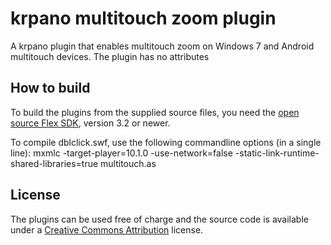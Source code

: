 krpano multitouch zoom plugin
=============================

A krpano plugin that enables multitouch zoom on Windows 7 and Android multitouch devices.
The plugin has no attributes 
  

How to build
------------

To build the plugins from the supplied source files, you need the 
[open source Flex SDK](http://opensource.adobe.com/wiki/display/flexsdk/Flex+SDK), version 3.2 or newer.

To compile dblclick.swf, use the following commandline options
(in a single line):
	mxmlc -target-player=10.1.0 -use-network=false -static-link-runtime-shared-libraries=true multitouch.as

	
License
-------

The plugins can be used free of charge and the source code is 
available under a [Creative Commons Attribution](http://creativecommons.org/licenses/by/3.0/) license.

